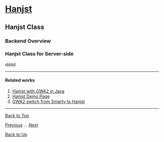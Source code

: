 # [Hanjst](/hanjst/index)
## Hanjst Class
### Backend Overview
### Hanjst Class for Server-side

dddd

---

#### Related works

1. [Hanjst with GWA2 in Java](https://github.com/wadelau/GWA2/tree/master/java)
2. [Hanjst Demo Page](https://ufqi.com/dev/hanjst/)
3. [GWA2 switch from Smarty to Hanjst](https://ufqi.com/blog/gwa2-8-years-with-smarty-to-hanjst/)

---

[Back to Top](/hanjst/hanjst-function-2)

[Previous](./hanjst-function) ... [Next](./)

[Back to Up](/hanjst/index)

<!--stackedit_data:
eyJoaXN0b3J5IjpbMTc3NTIxNTc2OV19
-->